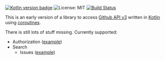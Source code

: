 [![Kotlin version badge](https://img.shields.io/badge/kotlin-1.3-blue.svg)](https://kotlinlang.org/docs/reference/whatsnew13.html) 
![License: MIT](https://img.shields.io/badge/License-MIT-blue.svg)
[![Build Status](https://api.travis-ci.com/plastic-karma/githubapikt.svg?branch=master)](https://travis-ci.com/plastic-karma/githubapikt) 


This is an early version of a library to access [Github API v3](https://developer.github.com/v3/) written in [Kotlin](https://github.com/JetBrains/kotlin) using [coroutines](https://kotlinlang.org/docs/reference/coroutines-overview.html).

There is still lots of stuff missing. Currently supported:

- Authorization ([example](https://github.com/plastic-karma/githubapikt/blob/master/src/main/kotlin/com/plastickarma/githubapikt/examples/AuthExamples.kt))
- Search
  - Issues ([example](https://github.com/plastic-karma/githubapikt/blob/master/src/main/kotlin/com/plastickarma/githubapikt/examples/SearchExamples.kt#L14))
